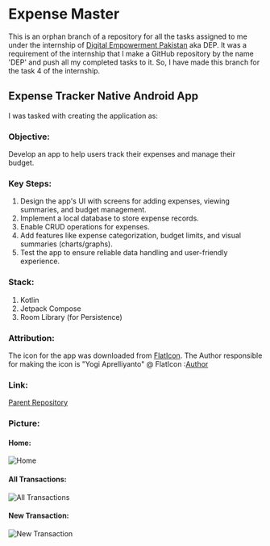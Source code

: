 ﻿# Expense Master

This is an orphan branch of a repository for all the tasks assigned to me under the internship of [Digital Empowerment Pakistan](https://digitalempowermentpakistan.com/) aka DEP.
It was a requirement of the internship that I make a GitHub repository by the name 'DEP' and push all my completed tasks to it.
So, I have made this branch for the task 4 of the internship.

## Expense Tracker Native Android App

I was tasked with creating the application as:

### Objective:

Develop an app to help users track their
expenses and manage their budget.

### Key Steps:

1. Design the app's UI with screens for adding expenses, viewing summaries, and budget management.
2. Implement a local database to store expense records.
3. Enable CRUD operations for expenses.
4. Add features like expense categorization, budget limits, and visual summaries (charts/graphs).
5. Test the app to ensure reliable data handling and user-friendly experience.

### Stack:

1. Kotlin
2. Jetpack Compose
3. Room Library (for Persistence)

### Attribution:

The icon for the app was downloaded from [FlatIcon](https://www.flaticon.com/).
The Author responsible for making the icon is "Yogi Aprelliyanto" @ FlatIcon :[Author](https://www.flaticon.com/authors/yogi-aprelliyanto)

### Link:
[Parent Repository](https://github.com/RanaMahadAhmer/DEP)

### Picture:
#### Home:
![Home](https://github.com/user-attachments/assets/f9084f68-1301-4935-bc3f-3ad7e6e057e9)
#### All Transactions:
![All Transactions](https://github.com/user-attachments/assets/37cb5415-f09f-46ab-b3d4-1ffa63ebabd7)
#### New Transaction:
![New Transaction](https://github.com/user-attachments/assets/670b9179-8faa-41ae-aae4-19538f10a592)



